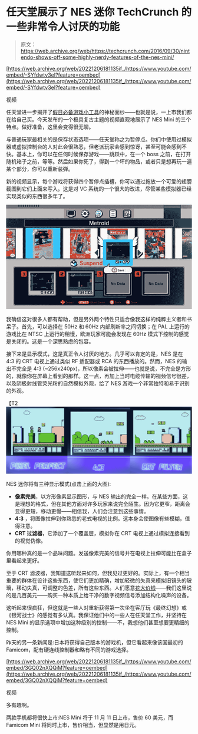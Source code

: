 # 任天堂展示了 NES 迷你 TechCrunch 的一些非常令人讨厌的功能

> 原文：<https://web.archive.org/web/https://techcrunch.com/2016/09/30/nintendo-shows-off-some-highly-nerdy-features-of-the-nes-mini/>

[https://web.archive.org/web/20221206181135if_/https://www.youtube.com/embed/-SYfdwtv3eI?feature=oembed](https://web.archive.org/web/20221206181135if_/https://www.youtube.com/embed/-SYfdwtv3eI?feature=oembed)

视频

任天堂进一步揭开了[假日必备游戏小工具](https://web.archive.org/web/20221206181135/https://beta.techcrunch.com/2016/07/14/nintendo-is-launching-a-mini-version-of-its-iconic-nes-console-with-30-classic-games/)的神秘面纱——也就是说，一上市我们都在给自己买。今天发布的一个极具复古主题的视频直观地展示了 NES Mini 的三个特点。做好准备，这里会变得很无聊。

与普通玩家最相关的是保存状态选项——任天堂称之为暂停点。你们中使用过模拟器或虚拟控制台的人对此会很熟悉，但老派玩家会感到惊讶，甚至可能会感到不快。基本上，你可以在任何时候保存游戏——跳跃中，在一个 boss 之前，在打开随机箱子之前，等等。然后如果你死了，得到一个坏的物品，或者只是想再玩一遍某个部分，你可以重新装弹。

新的视频显示，每个游戏将获得四个暂停点插槽，你可以通过拖放一个可爱的翅膀截图到它们上面来写入。这是对 VC 系统的一个很大的改进，尽管某些模拟器已经实现类似的东西很多年了。

[![suspend](img/549853ef36c77e42cb24d15f7ad0b394.png)](https://web.archive.org/web/20221206181135/https://beta.techcrunch.com/wp-content/uploads/2016/09/suspend.jpg)

我确信这对很多人都有帮助，但是另外两个特性只适合像我这样的纯粹主义者和书呆子。首先，可以选择在 50Hz 和 60Hz 内部刷新率之间切换；在 PAL 上运行的游戏比在 NTSC 上运行的稍慢，欧洲玩家可能会发现在 60Hz 模式下控制的感觉是关闭的。这是一个深思熟虑的包容。

接下来是显示模式，这是真正令人讨厌的地方。几乎可以肯定的是，NES 是在 4:3 的 CRT 电视上通过类似 RF 适配器或 RCA 的东西播放的。然而，NES 的输出不完全是 4:3 (~256x240px)，所以像素会被拉伸——也就是说，不完全是方形的，就像你在屏幕上看到的那样。这一点，再加上当时电缆传输的视频信号很差，以及阴极射线管荧光粉的自然模拟外观，给了 NES 游戏一个非常独特和易于识别的外观。

【T2![nesmini-screen-modes](img/a9d589ed13e368f332b3013f2db2b86f.png)

NES 迷你将有三种显示模式(点击上面的大图):

*   **像素完美**，以方形像素显示图形，与 NES 输出的完全一样。在某些方面，这是理想的格式，但在其他方面对许多玩家来说完全陌生。因为它更窄，距离会显得更短，移动更慢——相信我，人们会注意到这些事情。
*   **4:3** ，将图像拉伸到你熟悉的老式电视的比例。这本身会使图像有些模糊，值得注意。
*   **CRT 过滤器**，它添加了一个覆盖层，模拟你在 CRT 电视上通过模拟连接看到的视觉伪像。

你用哪种真的是一个品味问题。发送像素完美的信号并在电视上拉伸可能比在盒子里看起来更好。

至于 CRT 滤波器，我知道这听起来如何，但我见过更好的。实际上，有一个相当重要的群体在设计这些东西，使它们更加精确，增加轻微的失真来模拟旧镜头的玻璃，移动失真，可调整的色差，所有这些东西。人们愿意[花大价钱](https://web.archive.org/web/20221206181135/http://retrorgb.com/upscalers.html)——我们这里说的是几百美元——购买一种本质上给干净的数字视频信号添加结构化噪声的设备。

这听起来很疯狂，但这就是一些人对重新获得第一次坐在客厅玩《最终幻想》或《银河战士》的感觉有多认真。我保证他们中的一些人在任天堂工作，并坚持在 NES Mini 的显示选项中增加这种级别的控制——不，我想他们甚至想要更精细的控制。

昨天的另一条新闻是:日本将获得自己版本的游戏机，但它看起来像该国最初的 Famicom，配有硬连线控制器和略有不同的游戏选择。

[https://web.archive.org/web/20221206181135if_/https://www.youtube.com/embed/3GQ02nXQQiM?feature=oembed](https://web.archive.org/web/20221206181135if_/https://www.youtube.com/embed/3GQ02nXQQiM?feature=oembed)

视频

多有趣啊。

两款手机都将很快上市:NES Mini 将于 11 月 11 日上市，售价 60 美元，而 Famicom Mini 将同时上市，售价相当，但显然是用日元。